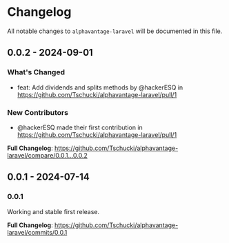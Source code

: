 # Changelog

All notable changes to `alphavantage-laravel` will be documented in this file.

## 0.0.2 - 2024-09-01

### What's Changed

* feat: Add dividends and splits methods by @hackerESQ in https://github.com/Tschucki/alphavantage-laravel/pull/1

### New Contributors

* @hackerESQ made their first contribution in https://github.com/Tschucki/alphavantage-laravel/pull/1

**Full Changelog**: https://github.com/Tschucki/alphavantage-laravel/compare/0.0.1...0.0.2

## 0.0.1 - 2024-07-14

### 0.0.1

Working and stable first release.

**Full Changelog**: https://github.com/Tschucki/alphavantage-laravel/commits/0.0.1
